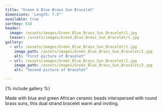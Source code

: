 ```yaml
---
title: "Green & Blue Brass Sun Bracelet"
dimensions: 'Length: 7.5"'
available: true
sortkey: 610
header:
  image: /assets/images/Green_Blue_Brass_Sun_Bracelet/1.jpg
  teaser: /assets/images/Green_Blue_Brass_Sun_Bracelet/1.jpg
gallery:
  - url: /assets/images/Green_Blue_Brass_Sun_Bracelet/1.jpg
    image_path: /assets/images/Green_Blue_Brass_Sun_Bracelet/1.jpg
    alt: "First picture of Bracelet"
  - url: /assets/images/Green_Blue_Brass_Sun_Bracelet/2.jpg
    image_path: /assets/images/Green_Blue_Brass_Sun_Bracelet/2.jpg
    alt: "Second picture of Bracelet"

---
```



{% include gallery %}

Made with blue and green African ceramic beads interspersed with round brass suns, this dual strand bracelet  warm and inviting.
